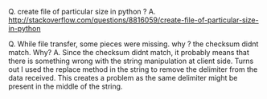 Q. create file of particular size in python ? 
A. http://stackoverflow.com/questions/8816059/create-file-of-particular-size-in-python

Q. While file transfer, some pieces were missing. why ? the checksum didnt match. Why?
A. Since the checksum didnt match, it probably means that there is something wrong with the string manipulation at client side. Turns out I used the replace method in the string to remove the delimiter from the data received. This creates a problem as the same delimiter might be present in the middle of the string.
